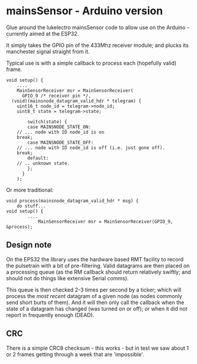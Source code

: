 mainsSensor - Arduino version
=============================

Glue around the lukelectro mainsSensor code to allow use on the
Arduino - currently aimed at the ESP32.

It simply takes the GPIO pin of the 433Mhz receiver module; and
plucks its manchester signal straight from it.

Typical use is with a simple callback to process each (hopefully
valid) frame.

    void setup() {
        ....
        MainSensorReceiver msr = MainSensorReceiver(
          GPIO_9 /* receiver pin */, 
	  (void)(mainsnode_datagram_valid_hdr * telegram) {
	    uint16_t node_id = telegram->node_id;
   	    uint8_t state = telegram->state;
   
            switch(state) {
            case MAINSNODE_STATE_ON:
   		// ... node with ID node_id is on
   		break;
            case MAINSNODE_STATE_OFF:
   		// ... node with ID node_id is off (i.e. just gone off).
   		break;
      	    default:
		// .. unknown state.
      	    };
          }
        );


Or more traditional:

	void process(mainsnode_datagram_valid_hdr * msg) {
		do stuff...
	void setup() {
        	....
                MainSensorReceiver msr = MainSensorReceiver(GPIO_9, &process);


## Design note

On  the EPS32 the library uses the hardware based RMT facility to record the pulsetrain with a bit of pre-filtering. Valid
datagrams are then placed on a processing queue (as the RM callback should return relatively swiftly; and should not do
things like extensive Serial comms).

This queue is then checked 2-3 times per second by a ticker; which will process the *most recent* datagram of a given
node (as nodes commonly send short burts of them). And it will then only call the callback when the state of a datagram
has changed (was turned on or off); or when it did not report in frequently enough (DEAD).

## CRC

There is a simple CRC8 checksum - this works - but in test we saw about 1 or 2 frames getting through a week that
are 'impossible'.
